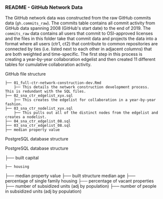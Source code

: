
### README - GitHub Network Data

The GitHub network data was constructed from the raw GitHub commits data (`gh.commits_raw`). The commits table contains all commit activity from GitHub data spanning 2008 (GitHub's start date) to the end of 2019. The `commits_raw` data contains all users that commit to OSI-approved licenses and the files in this folder take that commit data and projects the data into a format where all users (ctr1, ct2) that contribute to common repositories are connected by ties (i.e. listed next to each other in adjacent columns) that are both weighted and time-specific. The first step in this process is creating a year-by-year collaboration edgelist and then created 11 different tables for cumulative collaboration activity. 

GitHub file structure

    ├── 01_full-ctr-network-construction-dev.Rmd
        ├── This details the network construction development process. This is redundant with the SQL files.
    ├── 02_sna_ctr_edgelist_xyx.sql 
        ├── This creates the edgelist for collaboration in a year-by-year fashion. 
    ├── 03_sna_ctr_nodelist_xyx.sql 
        ├── This pulls out all of the distinct nodes from the edgelist and creates a nodelist. 
    ├── 04_sna_ctr_edgelist_08.sql 
    ├── 03_sna_ctr_edgelist_08.sql
    ├── median property value 

    
PostgreSQL database structure 

PostgreSQL database structure 

├── built capital

    ├── housing
    
├── median property value 
        ├── built structure median age
        ├── percentage of single family housing 
        ├── percentage of vacant properties 
        ├── number of subsidized units (adj by population)
        ├── number of people in subsidized units (adj by population)
